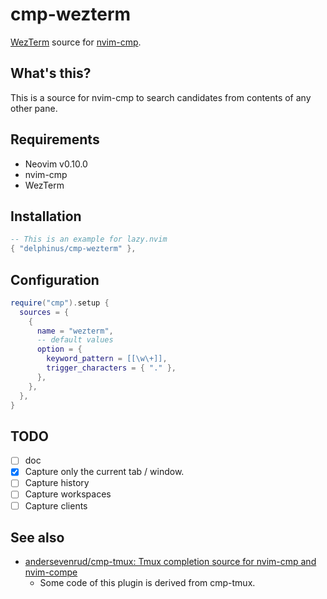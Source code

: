 # cmp-wezterm

[WezTerm](https://wezfurlong.org/wezterm/index.html) source for [nvim-cmp](https://github.com/hrsh7th/nvim-cmp).

## What's this?

This is a source for nvim-cmp to search candidates from contents of any other pane.

## Requirements

* Neovim v0.10.0
* nvim-cmp
* WezTerm

## Installation

```lua
-- This is an example for lazy.nvim
{ "delphinus/cmp-wezterm" },
```

## Configuration

```lua
require("cmp").setup {
  sources = {
    {
      name = "wezterm",
      -- default values
      option = {
        keyword_pattern = [[\w\+]],
        trigger_characters = { "." },
      },
    },
  },
}
```
## TODO

* [ ] doc
* [x] Capture only the current tab / window.
* [ ] Capture history
* [ ] Capture workspaces
* [ ] Capture clients

## See also

* [andersevenrud/cmp-tmux: Tmux completion source for nvim-cmp and nvim-compe](https://github.com/andersevenrud/cmp-tmux)
    * Some code of this plugin is derived from cmp-tmux.
